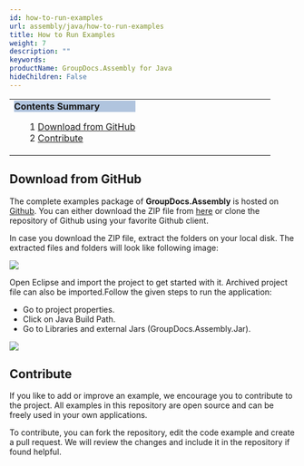 ```yaml
---
id: how-to-run-examples
url: assembly/java/how-to-run-examples
title: How to Run Examples
weight: 7
description: ""
keywords: 
productName: GroupDocs.Assembly for Java
hideChildren: False
---
```

<table class="sectionMacro" border="0" cellpadding="5" cellspacing="0" width="100%"><tbody><tr><td valign="top" width="50%"><div class="panel" style="border-top-width: 1px; border-right-width: 1px; border-bottom-width: 1px; border-left-width: 1px;"><div class="panelHeader" style="border-bottom-width: 1px; background-color: rgb(176, 196, 222);"><b>Contents Summary</b></div><div class="panelContent"><style type="text/css">div.rbtoc1590607143972 { padding-top: 0px; padding-right: 0px; padding-bottom: 0px; padding-left: 0px; }div.rbtoc1590607143972 ul { list-style-type: none; list-style-image: none; margin-left: 0px; }div.rbtoc1590607143972 li { margin-left: 0px; padding-left: 0px; }</style><div class="toc rbtoc1590607143972"><ul class="toc-indentation"><li><span class="TOCOutline">1</span> <a href="#HowtoRunExamples-DownloadfromGitHub">Download from GitHub</a></li><li><span class="TOCOutline">2</span> <a href="#HowtoRunExamples-Contribute">Contribute</a></li></ul></div></div></div></td><td valign="top"></td></tr></tbody></table>

## Download from GitHub

The complete examples package of **GroupDocs.Assembly** is hosted on [Github](https://github.com/groupdocs-assembly/GroupDocs.Assembly-for-Java). You can either download the ZIP file from [here](https://codeload.github.com/groupdocs-assembly/GroupDocs.Assembly-for-Java/zip/master) or clone the repository of Github using your favorite Github client.

In case you download the ZIP file, extract the folders on your local disk. The extracted files and folders will look like following image:

![](https://github.com/groupdocs-assembly/GroupDocs.Assembly-for-Java/blob/master/Examples/GroupDocs.Assembly.Examples.Java/Data/Images/folder.PNG?raw=true)

Open Eclipse and import the project to get started with it. Archived project file can also be imported.Follow the given steps to run the application:

*   Go to project properties.
*   Click on Java Build Path.
*   Go to Libraries and external Jars (GroupDocs.Assembly.Jar).

![](https://github.com/groupdocs-assembly/GroupDocs.Assembly-for-Java/blob/master/Examples/GroupDocs.Assembly.Examples.Java/Data/Images/eclipse.PNG?raw=true)

## Contribute

If you like to add or improve an example, we encourage you to contribute to the project. All examples in this repository are open source and can be freely used in your own applications.

To contribute, you can fork the repository, edit the code example and create a pull request. We will review the changes and include it in the repository if found helpful.
